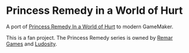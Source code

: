 # Princess Remedy in a World of Hurt
A port of [Princess Remedy In a World of Hurt](https://remar.se/daniel/remedy.php) to modern GameMaker.

This is a fan project.
The Princess Remedy series is owned by [Remar Games](https://remar.se/daniel/) and [Ludosity](https://ludosity.com/).
